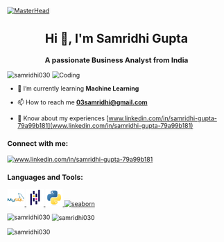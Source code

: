 [![MasterHead](https://miro.medium.com/max/1400/1*g__jiesLRIfCRefVG69Pfw.gif)](https://samridhi030.io)
<h1 align="center">Hi 👋, I'm Samridhi Gupta</h1>
<h3 align="center">A passionate Business Analyst from India</h3>
<img align="right" alt="Coding" width="400" src="https://cdn.dribbble.com/users/17707/screenshots/2413754/rrr.gif">

<p align="left"> <img src="https://komarev.com/ghpvc/?username=samridhi030&label=Profile%20views&color=0e75b6&style=flat" alt="samridhi030" /> </p>

- 🌱 I’m currently learning **Machine Learning**

- 📫 How to reach me **03samridhi@gmail.com**

- 📄 Know about my experiences [www.linkedin.com/in/samridhi-gupta-79a99b181](www.linkedin.com/in/samridhi-gupta-79a99b181)

<h3 align="left">Connect with me:</h3>
<p align="left">
<a href="https://linkedin.com/in/www.linkedin.com/in/samridhi-gupta-79a99b181" target="blank"><img align="center" src="https://raw.githubusercontent.com/rahuldkjain/github-profile-readme-generator/master/src/images/icons/Social/linked-in-alt.svg" alt="www.linkedin.com/in/samridhi-gupta-79a99b181" height="30" width="40" /></a>
</p>

<h3 align="left">Languages and Tools:</h3>
<p align="left"> <a href="https://www.mysql.com/" target="_blank" rel="noreferrer"> <img src="https://raw.githubusercontent.com/devicons/devicon/master/icons/mysql/mysql-original-wordmark.svg" alt="mysql" width="40" height="40"/> </a> <a href="https://pandas.pydata.org/" target="_blank" rel="noreferrer"> <img src="https://raw.githubusercontent.com/devicons/devicon/2ae2a900d2f041da66e950e4d48052658d850630/icons/pandas/pandas-original.svg" alt="pandas" width="40" height="40"/> </a> <a href="https://www.python.org" target="_blank" rel="noreferrer"> <img src="https://raw.githubusercontent.com/devicons/devicon/master/icons/python/python-original.svg" alt="python" width="40" height="40"/> </a> <a href="https://seaborn.pydata.org/" target="_blank" rel="noreferrer"> <img src="https://seaborn.pydata.org/_images/logo-mark-lightbg.svg" alt="seaborn" width="40" height="40"/> </a> </p>

<p><img align="left" src="https://github-readme-stats.vercel.app/api/top-langs?username=samridhi030&show_icons=true&locale=en&layout=compact" alt="samridhi030" /></p>

<p>&nbsp;<img align="center" src="https://github-readme-stats.vercel.app/api?username=samridhi030&show_icons=true&locale=en" alt="samridhi030" /></p>

<p><img align="center" src="https://github-readme-streak-stats.herokuapp.com/?user=samridhi030&" alt="samridhi030" /></p>
